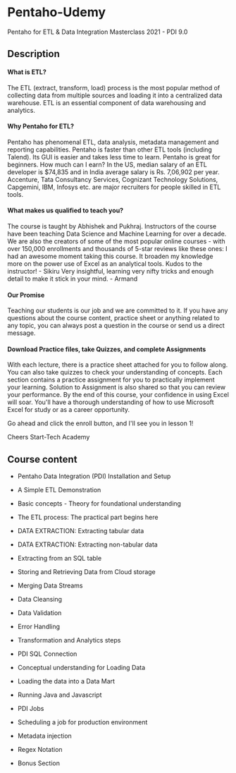 # Pentaho-Udemy
Pentaho for ETL & Data Integration Masterclass 2021 - PDI 9.0

## Description

#### What is ETL?
The ETL (extract, transform, load) process is the most popular method of collecting data from multiple sources and loading it into a centralized data warehouse. ETL is an essential component of data warehousing and analytics.

#### Why Pentaho for ETL?
Pentaho has phenomenal ETL, data analysis, metadata management and reporting capabilities. Pentaho is faster than other ETL tools (including Talend). Its GUI is easier and takes less time to learn. Pentaho is great for beginners.
How much can I earn?
In the US, median salary of an ETL developer is $74,835 and in India average salary is Rs. 7,06,902 per year. Accenture, Tata Consultancy Services, Cognizant Technology Solutions, Capgemini, IBM, Infosys etc. are major recruiters for people skilled in ETL tools.

#### What makes us qualified to teach you?
The course is taught by Abhishek and Pukhraj. Instructors of the course have been teaching Data Science and Machine Learning for over a decade.
We are also the creators of some of the most popular online courses - with over 150,000 enrollments and thousands of 5-star reviews like these ones:
I had an awesome moment taking this course. It broaden my knowledge more on the power use of Excel as an analytical tools. Kudos to the instructor! - Sikiru
Very insightful, learning very nifty tricks and enough detail to make it stick in your mind. - Armand

#### Our Promise
Teaching our students is our job and we are committed to it. If you have any questions about the course content, practice sheet or anything related to any topic, you can always post a question in the course or send us a direct message.

#### Download Practice files, take Quizzes, and complete Assignments
With each lecture, there is a practice sheet attached for you to follow along. You can also take quizzes to check your understanding of concepts. Each section contains a practice assignment for you to practically implement your learning. Solution to Assignment is also shared so that you can review your performance.
By the end of this course, your confidence in using Excel will soar. You'll have a thorough understanding of how to use Microsoft Excel for study or as a career opportunity.

Go ahead and click the enroll button, and I'll see you in lesson 1!

Cheers
Start-Tech Academy

## Course content

- Pentaho Data Integration (PDI) Installation and Setup

- A Simple ETL Demonstration

- Basic concepts - Theory for foundational understanding

- The ETL process: The practical part begins here

- DATA EXTRACTION: Extracting tabular data

- DATA EXTRACTION: Extracting non-tabular data

- Extracting from an SQL table

- Storing and Retrieving Data from Cloud storage

- Merging Data Streams

- Data Cleansing

- Data Validation

- Error Handling

- Transformation and Analytics steps

- PDI SQL Connection

- Conceptual understanding for Loading Data

- Loading the data into a Data Mart

- Running Java and Javascript

- PDI Jobs

- Scheduling a job for production environment

- Metadata injection

- Regex Notation

- Bonus Section
